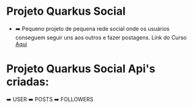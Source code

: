 # Projeto Quarkus Social
 - ➡️ Pequeno projeto de pequena rede social onde os usuários conseguem seguir uns aos outros e fazer postagens. Link do Curso 
<a href="(https://www.udemy.com/course/aprenda-quarkus-e-desenvolva-apis-restful-poderosas-em-java/)">Aqui</a></p>

# Projeto Quarkus Social Api's criadas:
 ➡️ USER
 ➡️ POSTS
 ➡️ FOLLOWERS
 

